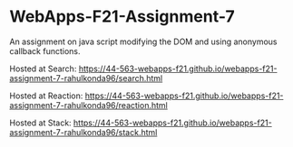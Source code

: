 # WebApps-F21-Assignment-7
An assignment on java script modifying the DOM and using anonymous callback functions.

Hosted at Search: https://44-563-webapps-f21.github.io/webapps-f21-assignment-7-rahulkonda96/search.html

Hosted at Reaction: https://44-563-webapps-f21.github.io/webapps-f21-assignment-7-rahulkonda96/reaction.html

Hosted at Stack: https://44-563-webapps-f21.github.io/webapps-f21-assignment-7-rahulkonda96/stack.html